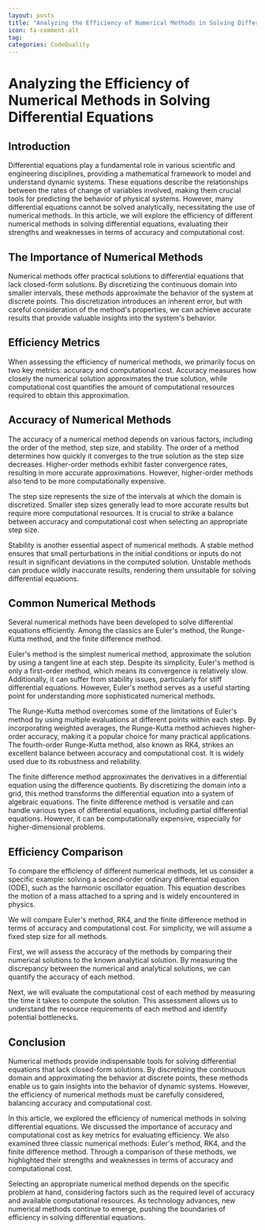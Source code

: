 ```yaml
---
layout: posts
title: "Analyzing the Efficiency of Numerical Methods in Solving Differential Equations"
icon: fa-comment-alt
tag:      
categories: CodeQuality
---
```



# Analyzing the Efficiency of Numerical Methods in Solving Differential Equations

## Introduction

Differential equations play a fundamental role in various scientific and engineering disciplines, providing a mathematical framework to model and understand dynamic systems. These equations describe the relationships between the rates of change of variables involved, making them crucial tools for predicting the behavior of physical systems. However, many differential equations cannot be solved analytically, necessitating the use of numerical methods. In this article, we will explore the efficiency of different numerical methods in solving differential equations, evaluating their strengths and weaknesses in terms of accuracy and computational cost.

## The Importance of Numerical Methods

Numerical methods offer practical solutions to differential equations that lack closed-form solutions. By discretizing the continuous domain into smaller intervals, these methods approximate the behavior of the system at discrete points. This discretization introduces an inherent error, but with careful consideration of the method's properties, we can achieve accurate results that provide valuable insights into the system's behavior.

## Efficiency Metrics

When assessing the efficiency of numerical methods, we primarily focus on two key metrics: accuracy and computational cost. Accuracy measures how closely the numerical solution approximates the true solution, while computational cost quantifies the amount of computational resources required to obtain this approximation.

## Accuracy of Numerical Methods

The accuracy of a numerical method depends on various factors, including the order of the method, step size, and stability. The order of a method determines how quickly it converges to the true solution as the step size decreases. Higher-order methods exhibit faster convergence rates, resulting in more accurate approximations. However, higher-order methods also tend to be more computationally expensive.

The step size represents the size of the intervals at which the domain is discretized. Smaller step sizes generally lead to more accurate results but require more computational resources. It is crucial to strike a balance between accuracy and computational cost when selecting an appropriate step size.

Stability is another essential aspect of numerical methods. A stable method ensures that small perturbations in the initial conditions or inputs do not result in significant deviations in the computed solution. Unstable methods can produce wildly inaccurate results, rendering them unsuitable for solving differential equations.

## Common Numerical Methods

Several numerical methods have been developed to solve differential equations efficiently. Among the classics are Euler's method, the Runge-Kutta method, and the finite difference method.

Euler's method is the simplest numerical method, approximate the solution by using a tangent line at each step. Despite its simplicity, Euler's method is only a first-order method, which means its convergence is relatively slow. Additionally, it can suffer from stability issues, particularly for stiff differential equations. However, Euler's method serves as a useful starting point for understanding more sophisticated numerical methods.

The Runge-Kutta method overcomes some of the limitations of Euler's method by using multiple evaluations at different points within each step. By incorporating weighted averages, the Runge-Kutta method achieves higher-order accuracy, making it a popular choice for many practical applications. The fourth-order Runge-Kutta method, also known as RK4, strikes an excellent balance between accuracy and computational cost. It is widely used due to its robustness and reliability.

The finite difference method approximates the derivatives in a differential equation using the difference quotients. By discretizing the domain into a grid, this method transforms the differential equation into a system of algebraic equations. The finite difference method is versatile and can handle various types of differential equations, including partial differential equations. However, it can be computationally expensive, especially for higher-dimensional problems.

## Efficiency Comparison

To compare the efficiency of different numerical methods, let us consider a specific example: solving a second-order ordinary differential equation (ODE), such as the harmonic oscillator equation. This equation describes the motion of a mass attached to a spring and is widely encountered in physics.

We will compare Euler's method, RK4, and the finite difference method in terms of accuracy and computational cost. For simplicity, we will assume a fixed step size for all methods.

First, we will assess the accuracy of the methods by comparing their numerical solutions to the known analytical solution. By measuring the discrepancy between the numerical and analytical solutions, we can quantify the accuracy of each method.

Next, we will evaluate the computational cost of each method by measuring the time it takes to compute the solution. This assessment allows us to understand the resource requirements of each method and identify potential bottlenecks.

## Conclusion

Numerical methods provide indispensable tools for solving differential equations that lack closed-form solutions. By discretizing the continuous domain and approximating the behavior at discrete points, these methods enable us to gain insights into the behavior of dynamic systems. However, the efficiency of numerical methods must be carefully considered, balancing accuracy and computational cost.

In this article, we explored the efficiency of numerical methods in solving differential equations. We discussed the importance of accuracy and computational cost as key metrics for evaluating efficiency. We also examined three classic numerical methods: Euler's method, RK4, and the finite difference method. Through a comparison of these methods, we highlighted their strengths and weaknesses in terms of accuracy and computational cost.

Selecting an appropriate numerical method depends on the specific problem at hand, considering factors such as the required level of accuracy and available computational resources. As technology advances, new numerical methods continue to emerge, pushing the boundaries of efficiency in solving differential equations.